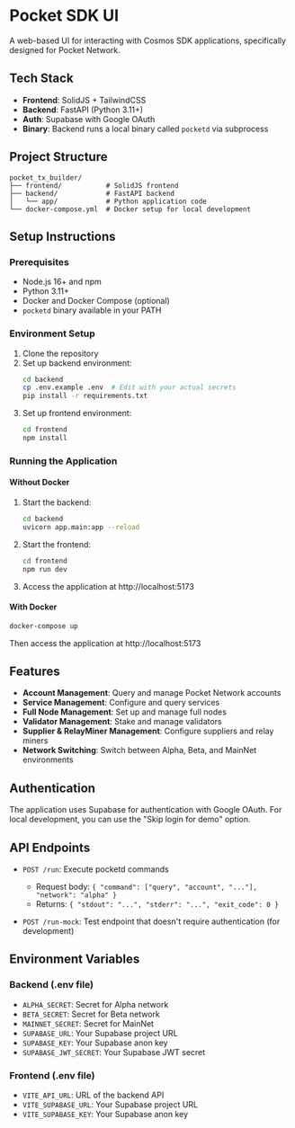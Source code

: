 # Pocket SDK UI

A web-based UI for interacting with Cosmos SDK applications, specifically designed for Pocket Network.

## Tech Stack

- **Frontend**: SolidJS + TailwindCSS
- **Backend**: FastAPI (Python 3.11+)
- **Auth**: Supabase with Google OAuth
- **Binary**: Backend runs a local binary called `pocketd` via subprocess

## Project Structure

```
pocket_tx_builder/
├── frontend/           # SolidJS frontend
├── backend/            # FastAPI backend
│   └── app/            # Python application code
└── docker-compose.yml  # Docker setup for local development
```

## Setup Instructions

### Prerequisites

- Node.js 16+ and npm
- Python 3.11+
- Docker and Docker Compose (optional)
- `pocketd` binary available in your PATH

### Environment Setup

1. Clone the repository
2. Set up backend environment:
   ```bash
   cd backend
   cp .env.example .env  # Edit with your actual secrets
   pip install -r requirements.txt
   ```
3. Set up frontend environment:
   ```bash
   cd frontend
   npm install
   ```

### Running the Application

#### Without Docker

1. Start the backend:
   ```bash
   cd backend
   uvicorn app.main:app --reload
   ```

2. Start the frontend:
   ```bash
   cd frontend
   npm run dev
   ```

3. Access the application at http://localhost:5173

#### With Docker

```bash
docker-compose up
```

Then access the application at http://localhost:5173

## Features

- **Account Management**: Query and manage Pocket Network accounts
- **Service Management**: Configure and query services
- **Full Node Management**: Set up and manage full nodes
- **Validator Management**: Stake and manage validators
- **Supplier & RelayMiner Management**: Configure suppliers and relay miners
- **Network Switching**: Switch between Alpha, Beta, and MainNet environments

## Authentication

The application uses Supabase for authentication with Google OAuth. For local development, you can use the "Skip login for demo" option.

## API Endpoints

- `POST /run`: Execute pocketd commands
  - Request body: `{ "command": ["query", "account", "..."], "network": "alpha" }`
  - Returns: `{ "stdout": "...", "stderr": "...", "exit_code": 0 }`

- `POST /run-mock`: Test endpoint that doesn't require authentication (for development)

## Environment Variables

### Backend (.env file)

- `ALPHA_SECRET`: Secret for Alpha network
- `BETA_SECRET`: Secret for Beta network
- `MAINNET_SECRET`: Secret for MainNet
- `SUPABASE_URL`: Your Supabase project URL
- `SUPABASE_KEY`: Your Supabase anon key
- `SUPABASE_JWT_SECRET`: Your Supabase JWT secret

### Frontend (.env file)

- `VITE_API_URL`: URL of the backend API
- `VITE_SUPABASE_URL`: Your Supabase project URL
- `VITE_SUPABASE_KEY`: Your Supabase anon key

